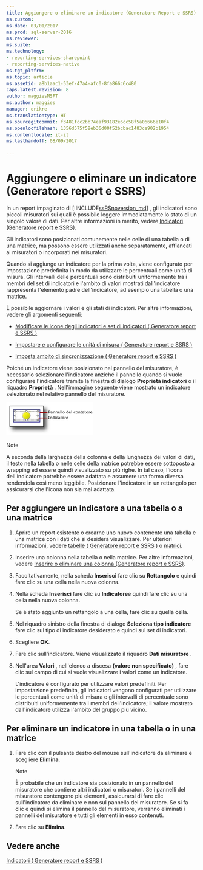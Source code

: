 ```yaml
---
title: Aggiungere o eliminare un indicatore (Generatore Report e SSRS) | Documenti Microsoft
ms.custom: 
ms.date: 03/01/2017
ms.prod: sql-server-2016
ms.reviewer: 
ms.suite: 
ms.technology:
- reporting-services-sharepoint
- reporting-services-native
ms.tgt_pltfrm: 
ms.topic: article
ms.assetid: a8b1aac1-53ef-47a4-afc0-8fa866c6c480
caps.latest.revision: 8
author: maggiesMSFT
ms.author: maggies
manager: erikre
ms.translationtype: HT
ms.sourcegitcommit: f3481fcc2bb74eaf93182e6cc58f5a06666e10f4
ms.openlocfilehash: 1356d575f58eb36d00f52bcbac1483ce902b1954
ms.contentlocale: it-it
ms.lasthandoff: 08/09/2017

---
```

# <a name="add-or-delete-an-indicator-report-builder-and-ssrs"></a>Aggiungere o eliminare un indicatore (Generatore report e SSRS)
  In un report impaginato di [!INCLUDE[ssRSnoversion_md](../../includes/ssrsnoversion-md.md)] , gli indicatori sono piccoli misuratori sui quali è possibile leggere immediatamente lo stato di un singolo valore di dati. Per altre informazioni in merito, vedere [Indicatori &#40;Generatore report e SSRS&#41;](../../reporting-services/report-design/indicators-report-builder-and-ssrs.md).  
  
 Gli indicatori sono posizionati comunemente nelle celle di una tabella o di una matrice, ma possono essere utilizzati anche separatamente, affiancati ai misuratori o incorporati nei misuratori.  
  
 Quando si aggiunge un indicatore per la prima volta, viene configurato per impostazione predefinita in modo da utilizzare le percentuali come unità di misura. Gli intervalli delle percentuali sono distribuiti uniformemente tra i membri del set di indicatori e l'ambito di valori mostrati dall'indicatore rappresenta l'elemento padre dell'indicatore, ad esempio una tabella o una matrice.  
  
 È possibile aggiornare i valori e gli stati di indicatori. Per altre informazioni, vedere gli argomenti seguenti:  
  
-   [Modificare le icone degli indicatori e set di indicatori &#40; Generatore report e SSRS &#41;](../../reporting-services/report-design/change-indicator-icons-and-indicator-sets-report-builder-and-ssrs.md)  
  
-   [Impostare e configurare le unità di misura &#40; Generatore report e SSRS &#41;](../../reporting-services/report-design/set-and-configure-measurement-units-report-builder-and-ssrs.md)  
  
-   [Imposta ambito di sincronizzazione &#40; Generatore report e SSRS &#41;](../../reporting-services/report-design/set-synchronization-scope-report-builder-and-ssrs.md)  
  
 Poiché un indicatore viene posizionato nel pannello del misuratore, è necessario selezionare l'indicatore anziché il pannello quando si vuole configurare l'indicatore tramite la finestra di dialogo **Proprietà indicatori** o il riquadro **Proprietà** . Nell'immagine seguente viene mostrato un indicatore selezionato nel relativo pannello del misuratore.  
  
 ![rs_GaugePanelWithIndicator](../../reporting-services/report-design/media/rs-gaugepanelwithindicator.gif "rs_GaugePanelWithIndicator")  
  
> [!NOTE]  
>  A seconda della larghezza della colonna e della lunghezza dei valori di dati, il testo nella tabella o nelle celle della matrice potrebbe essere sottoposto a wrapping ed essere quindi visualizzato su più righe. In tal caso, l'icona dell'indicatore potrebbe essere adattata e assumere una forma diversa rendendola così meno leggibile. Posizionare l'indicatore in un rettangolo per assicurarsi che l'icona non sia mai adattata.  
  
## <a name="to-add-an-indicator-to-a-table-or-matrix"></a>Per aggiungere un indicatore a una tabella o a una matrice  
  
1.  Aprire un report esistente o crearne uno nuovo contenente una tabella e una matrice con i dati che si desidera visualizzare. Per ulteriori informazioni, vedere [tabelle &#40; Generatore report e SSRS &#41; ](../../reporting-services/report-design/tables-report-builder-and-ssrs.md) o [matrici](../../reporting-services/report-design/create-a-matrix-report-builder-and-ssrs.md).  
  
2.  Inserire una colonna nella tabella o nella matrice. Per altre informazioni, vedere [Inserire o eliminare una colonna &#40;Generatore report e SSRS&#41;](../../reporting-services/report-design/insert-or-delete-a-column-report-builder-and-ssrs.md).  
  
3.  Facoltativamente, nella scheda **Inserisci** fare clic su **Rettangolo** e quindi fare clic su una cella nella nuova colonna.  
  
4.  Nella scheda **Inserisci** fare clic su **Indicatore**e quindi fare clic su una cella nella nuova colonna.  
  
     Se è stato aggiunto un rettangolo a una cella, fare clic su quella cella.  
  
5.  Nel riquadro sinistro della finestra di dialogo **Seleziona tipo indicatore** fare clic sul tipo di indicatore desiderato e quindi sul set di indicatori.  
  
6.  Scegliere **OK**.  
  
7.  Fare clic sull'indicatore. Viene visualizzato il riquadro **Dati misuratore** .  
  
8.  Nell'area **Valori** , nell'elenco a discesa **(valore non specificato)** , fare clic sul campo di cui si vuole visualizzare i valori come un indicatore.  
  
     L'indicatore è configurato per utilizzare valori predefiniti. Per impostazione predefinita, gli indicatori vengono configurati per utilizzare le percentuali come unità di misura e gli intervalli di percentuale sono distribuiti uniformemente tra i membri dell'indicatore; il valore mostrato dall'indicatore utilizza l'ambito del gruppo più vicino.  
  
## <a name="to-delete-an-indicator-to-a-table-or-matrix"></a>Per eliminare un indicatore in una tabella o in una matrice  
  
1.  Fare clic con il pulsante destro del mouse sull'indicatore da eliminare e scegliere **Elimina**.  
  
    > [!NOTE]  
    >  È probabile che un indicatore sia posizionato in un pannello del misuratore che contiene altri indicatori o misuratori. Se i pannelli del misuratore contengono più elementi, assicurarsi di fare clic sull'indicatore da eliminare e non sul pannello del misuratore. Se si fa clic e quindi si elimina il pannello del misuratore, verranno eliminati i pannelli del misuratore e tutti gli elementi in esso contenuti.  
  
2.  Fare clic su **Elimina**.  
  
## <a name="see-also"></a>Vedere anche  
 [Indicatori &#40; Generatore report e SSRS &#41;](../../reporting-services/report-design/indicators-report-builder-and-ssrs.md)  
  
  
